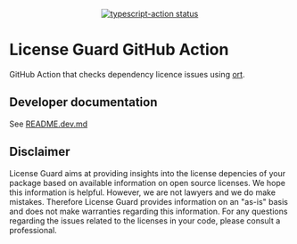 <p align="center">
  <a href="https://github.com/NLeSC/licenseguard/actions"><img alt="typescript-action status" src="https://github.com/NLeSC/licenseguard/workflows/build-test/badge.svg"></a>
</p>

# License Guard GitHub Action

GitHub Action that checks dependency licence issues using [ort](https://github.com/oss-review-toolkit/ort).

## Developer documentation

See [README.dev.md](README.dev.md)

## Disclaimer

License Guard aims at providing insights into the license depencies of your package based on available information on open source licenses. We hope this information is helpful. However, we are not lawyers and we do make mistakes. Therefore License Guard provides information on an "as-is" basis and does not make warranties regarding this information. For any questions regarding the issues related to the licenses in your code, please consult a professional.    
